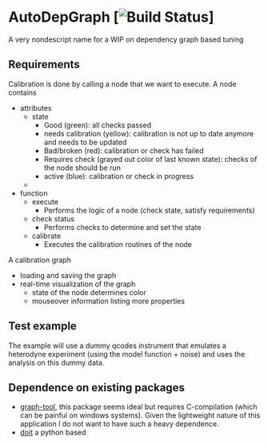 # AutoDepGraph [![Build Status](https://travis-ci.org/AdriaanRol/AutoDepGraph.svg?branch=master)]
A very nondescript name for a WIP on dependency graph based tuning

## Requirements
Calibration is done by calling a node that we want to execute.
A node contains
- attributes
    - state
        + Good (green): all checks passed
        + needs calibration (yellow): calibration is not up to date anymore and needs to be updated
        + Bad/broken (red): calibration or check has failed
        + Requires check (grayed out color of last known state): checks of the node should be run
        + active (blue): calibration or check in progress
    -
- function
    - execute
        + Performs the logic of a node (check state, satisfy requirements)
    - check status
        + Performs checks to determine and set the state
    - calibrate
        + Executes the calibration routines of the node

A calibration graph
- loading and saving the graph
- real-time visualization of the graph
    + state of the node determines color
    + mouseover information listing more properties

## Test example
The example will use a dummy qcodes instrument that emulates a heterodyne experiment (using the model function + noise) and uses the analysis on this dummy data.

## Dependence on existing packages
- [graph-tool](https://graph-tool.skewed.de/), this package seems ideal but requires C-compilation (which can be painful on windows systems). Given the lightweight nature of this application I do not want to have such a heavy dependence.
- [doit](http://pydoit.org/) a python based
